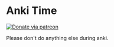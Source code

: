 # Anki Time

[![Donate via patreon](https://img.shields.io/badge/patreon-donate-green.svg)](https://www.patreon.com/trgk)

Please don't do anything else during anki.
